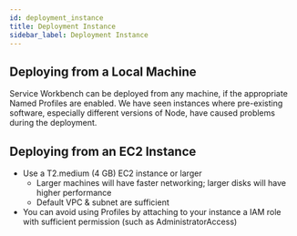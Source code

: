 ```yaml
---
id: deployment_instance
title: Deployment Instance
sidebar_label: Deployment Instance
---
```

## Deploying from a Local Machine

Service Workbench can be  deployed from any machine, if the appropriate Named Profiles are enabled.  We have seen instances where pre-existing software, especially different versions of Node, have caused problems during the deployment.

## Deploying from an EC2 Instance

* Use a T2.medium (4 GB) EC2 instance or larger
    * Larger machines will have faster networking; larger disks will have higher performance
    * Default VPC & subnet are sufficient
* You can avoid using Profiles by attaching to your instance a IAM role with sufficient permission (such as AdministratorAccess)
